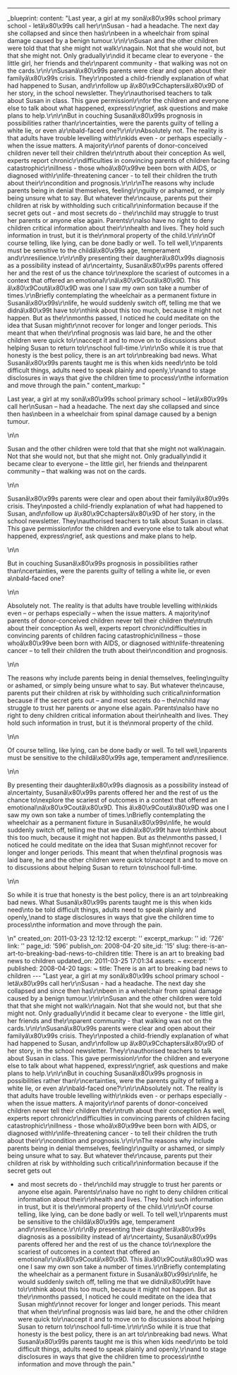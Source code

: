 ---
_blueprint:
  content: "Last year, a girl at my sonâ\x80\x99s school primary school - letâ\x80\x99s
    call her\r\nSusan - had a headache. The next day she collapsed and since then
    has\r\nbeen in a wheelchair from spinal damage caused by a benign tumour.\r\n\r\nSusan
    and the other children were told that that she might not walk\r\nagain. Not that
    she would not, but that she might not. Only gradually\r\ndid it became clear to
    everyone - the little girl, her friends and the\r\nparent community - that walking
    was not on the cards.\r\n\r\nSusanâ\x80\x99s parents were clear and open about
    their familyâ\x80\x99s crisis. They\r\nposted a child-friendly explanation of
    what had happened to Susan, and\r\nfollow up â\x80\x9Cchaptersâ\x80\x9D of her
    story, in the school newsletter. They\r\nauthorised teachers to talk about Susan
    in class. This gave permission\r\nfor the children and everyone else to talk about
    what happened, express\r\ngrief, ask questions and make plans to help.\r\n\r\nBut
    in couching Susanâ\x80\x99s prognosis in possibilities rather than\r\ncertainties,
    were the parents guilty of telling a white lie, or even a\r\nbald-faced one?\r\n\r\nAbsolutely
    not. The reality is that adults have trouble levelling with\r\nkids even - or
    perhaps especially - when the issue matters. A majority\r\nof parents of donor-conceived
    children never tell their children the\r\ntruth about their conception As well,
    experts report chronic\r\ndifficulties in convincing parents of children facing
    catastrophic\r\nillness - those whoâ\x80\x99ve been born with AIDS, or diagnosed
    with\r\nlife-threatening cancer - to tell their children the truth about their\r\ncondition
    and prognosis.\r\n\r\nThe reasons why include parents being in denial themselves,
    feeling\r\nguilty or ashamed, or simply being unsure what to say. But whatever
    the\r\ncause, parents put their children at risk by withholding such critical\r\ninformation
    because if the secret gets out - and most secrets do - the\r\nchild may struggle
    to trust her parents or anyone else again. Parents\r\nalso have no right to deny
    children critical information about their\r\nhealth and lives. They hold such
    information in trust, but it is the\r\nmoral property of the child.\r\n\r\nOf
    course telling, like lying, can be done badly or well. To tell well,\r\nparents
    must be sensitive to the childâ\x80\x99s age, temperament and\r\nresilience.\r\n\r\nBy
    presenting their daughterâ\x80\x99s diagnosis as a possibility instead of a\r\ncertainty,
    Susanâ\x80\x99s parents offered her and the rest of us the chance to\r\nexplore
    the scariest of outcomes in a context that offered an emotional\r\nâ\x80\x9Coutâ\x80\x9D.
    This â\x80\x9Coutâ\x80\x9D was one I saw my own son take a number of times.\r\nBriefly
    contemplating the wheelchair as a permanent fixture in Susanâ\x80\x99s\r\nlife,
    he would suddenly switch off, telling me that we didnâ\x80\x99t have to\r\nthink
    about this too much, because it might not happen. But as the\r\nmonths passed,
    I noticed he could meditate on the idea that Susan might\r\nnot recover for longer
    and longer periods. This meant that when the\r\nfinal prognosis was laid bare,
    he and the other children were quick to\r\naccept it and to move on to discussions
    about helping Susan to return to\r\nschool full-time.\r\n\r\nSo while it is true
    that honesty is the best policy, there is an art to\r\nbreaking bad news. What
    Susanâ\x80\x99s parents taught me is this when kids need\r\nto be told difficult
    things, adults need to speak plainly and openly,\r\nand to stage disclosures in
    ways that give the children time to process\r\nthe information and move through
    the pain."
  content_markup: "<p>Last year, a girl at my sonâ\x80\x99s school primary school
    &ndash; letâ\x80\x99s call her\nSusan &ndash; had a headache. The next day she
    collapsed and since then has\nbeen in a wheelchair from spinal damage caused by
    a benign tumour.</p>\n\n<p>Susan and the other children were told that that she
    might not walk\nagain. Not that she would not, but that she might not. Only gradually\ndid
    it became clear to everyone &ndash; the little girl, her friends and the\nparent
    community &ndash; that walking was not on the cards.</p>\n\n<p>Susanâ\x80\x99s
    parents were clear and open about their familyâ\x80\x99s crisis. They\nposted
    a child-friendly explanation of what had happened to Susan, and\nfollow up â\x80\x9Cchaptersâ\x80\x9D
    of her story, in the school newsletter. They\nauthorised teachers to talk about
    Susan in class. This gave permission\nfor the children and everyone else to talk
    about what happened, express\ngrief, ask questions and make plans to help.</p>\n\n<p>But
    in couching Susanâ\x80\x99s prognosis in possibilities rather than\ncertainties,
    were the parents guilty of telling a white lie, or even a\nbald-faced one?</p>\n\n<p>Absolutely
    not. The reality is that adults have trouble levelling with\nkids even &ndash;
    or perhaps especially &ndash; when the issue matters. A majority\nof parents of
    donor-conceived children never tell their children the\ntruth about their conception
    As well, experts report chronic\ndifficulties in convincing parents of children
    facing catastrophic\nillness &ndash; those whoâ\x80\x99ve been born with AIDS,
    or diagnosed with\nlife-threatening cancer &ndash; to tell their children the
    truth about their\ncondition and prognosis.</p>\n\n<p>The reasons why include
    parents being in denial themselves, feeling\nguilty or ashamed, or simply being
    unsure what to say. But whatever the\ncause, parents put their children at risk
    by withholding such critical\ninformation because if the secret gets out &ndash;
    and most secrets do &ndash; the\nchild may struggle to trust her parents or anyone
    else again. Parents\nalso have no right to deny children critical information
    about their\nhealth and lives. They hold such information in trust, but it is
    the\nmoral property of the child.</p>\n\n<p>Of course telling, like lying, can
    be done badly or well. To tell well,\nparents must be sensitive to the childâ\x80\x99s
    age, temperament and\nresilience.</p>\n\n<p>By presenting their daughterâ\x80\x99s
    diagnosis as a possibility instead of a\ncertainty, Susanâ\x80\x99s parents offered
    her and the rest of us the chance to\nexplore the scariest of outcomes in a context
    that offered an emotional\nâ\x80\x9Coutâ\x80\x9D. This â\x80\x9Coutâ\x80\x9D was
    one I saw my own son take a number of times.\nBriefly contemplating the wheelchair
    as a permanent fixture in Susanâ\x80\x99s\nlife, he would suddenly switch off,
    telling me that we didnâ\x80\x99t have to\nthink about this too much, because
    it might not happen. But as the\nmonths passed, I noticed he could meditate on
    the idea that Susan might\nnot recover for longer and longer periods. This meant
    that when the\nfinal prognosis was laid bare, he and the other children were quick
    to\naccept it and to move on to discussions about helping Susan to return to\nschool
    full-time.</p>\n\n<p>So while it is true that honesty is the best policy, there
    is an art to\nbreaking bad news. What Susanâ\x80\x99s parents taught me is this
    when kids need\nto be told difficult things, adults need to speak plainly and
    openly,\nand to stage disclosures in ways that give the children time to process\nthe
    information and move through the pain.</p>\n"
  created_on: 2011-03-23 12:12:12
  excerpt: ''
  excerpt_markup: ''
  id: '726'
  link: ''
  page_id: '596'
  publish_on: 2008-04-20
  site_id: '15'
  slug: there-is-an-art-to-breaking-bad-news-to-children
  title: There is an art to breaking bad news to children
  updated_on: 2011-03-25 17:01:34
assets: ~
excerpt: ''
published: 2008-04-20
tags: ~
title: There is an art to breaking bad news to children
--- "Last year, a girl at my sonâ\x80\x99s school primary school - letâ\x80\x99s call
  her\r\nSusan - had a headache. The next day she collapsed and since then has\r\nbeen
  in a wheelchair from spinal damage caused by a benign tumour.\r\n\r\nSusan and the
  other children were told that that she might not walk\r\nagain. Not that she would
  not, but that she might not. Only gradually\r\ndid it became clear to everyone -
  the little girl, her friends and the\r\nparent community - that walking was not
  on the cards.\r\n\r\nSusanâ\x80\x99s parents were clear and open about their familyâ\x80\x99s
  crisis. They\r\nposted a child-friendly explanation of what had happened to Susan,
  and\r\nfollow up â\x80\x9Cchaptersâ\x80\x9D of her story, in the school newsletter.
  They\r\nauthorised teachers to talk about Susan in class. This gave permission\r\nfor
  the children and everyone else to talk about what happened, express\r\ngrief, ask
  questions and make plans to help.\r\n\r\nBut in couching Susanâ\x80\x99s prognosis
  in possibilities rather than\r\ncertainties, were the parents guilty of telling
  a white lie, or even a\r\nbald-faced one?\r\n\r\nAbsolutely not. The reality is
  that adults have trouble levelling with\r\nkids even - or perhaps especially - when
  the issue matters. A majority\r\nof parents of donor-conceived children never tell
  their children the\r\ntruth about their conception As well, experts report chronic\r\ndifficulties
  in convincing parents of children facing catastrophic\r\nillness - those whoâ\x80\x99ve
  been born with AIDS, or diagnosed with\r\nlife-threatening cancer - to tell their
  children the truth about their\r\ncondition and prognosis.\r\n\r\nThe reasons why
  include parents being in denial themselves, feeling\r\nguilty or ashamed, or simply
  being unsure what to say. But whatever the\r\ncause, parents put their children
  at risk by withholding such critical\r\ninformation because if the secret gets out
  - and most secrets do - the\r\nchild may struggle to trust her parents or anyone
  else again. Parents\r\nalso have no right to deny children critical information
  about their\r\nhealth and lives. They hold such information in trust, but it is
  the\r\nmoral property of the child.\r\n\r\nOf course telling, like lying, can be
  done badly or well. To tell well,\r\nparents must be sensitive to the childâ\x80\x99s
  age, temperament and\r\nresilience.\r\n\r\nBy presenting their daughterâ\x80\x99s
  diagnosis as a possibility instead of a\r\ncertainty, Susanâ\x80\x99s parents offered
  her and the rest of us the chance to\r\nexplore the scariest of outcomes in a context
  that offered an emotional\r\nâ\x80\x9Coutâ\x80\x9D. This â\x80\x9Coutâ\x80\x9D was
  one I saw my own son take a number of times.\r\nBriefly contemplating the wheelchair
  as a permanent fixture in Susanâ\x80\x99s\r\nlife, he would suddenly switch off,
  telling me that we didnâ\x80\x99t have to\r\nthink about this too much, because
  it might not happen. But as the\r\nmonths passed, I noticed he could meditate on
  the idea that Susan might\r\nnot recover for longer and longer periods. This meant
  that when the\r\nfinal prognosis was laid bare, he and the other children were quick
  to\r\naccept it and to move on to discussions about helping Susan to return to\r\nschool
  full-time.\r\n\r\nSo while it is true that honesty is the best policy, there is
  an art to\r\nbreaking bad news. What Susanâ\x80\x99s parents taught me is this when
  kids need\r\nto be told difficult things, adults need to speak plainly and openly,\r\nand
  to stage disclosures in ways that give the children time to process\r\nthe information
  and move through the pain."
